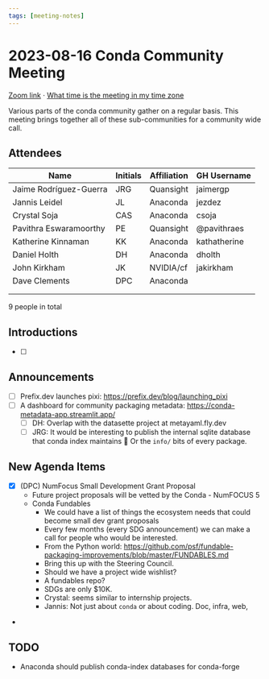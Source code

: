 ```yaml
---
tags: [meeting-notes]
---
```

# 2023-08-16 Conda Community Meeting 

[Zoom link](https://zoom.us/j/9138593505) · [What time is the meeting in my time zone](https://dateful.com/convert/utc?t=5pm)

Various parts of the conda community gather on a regular basis. This meeting brings together all of these sub-communities for a community wide call.

## Attendees

| Name                   | Initials | Affiliation  | GH Username      |
| ---------------------- | -------- | ------------ | ---------------- |
| Jaime Rodríguez-Guerra | JRG      | Quansight    | jaimergp         |
| Jannis Leidel          | JL       | Anaconda     | jezdez           |
| Crystal Soja           | CAS      | Anaconda     | csoja            |
| Pavithra Eswaramoorthy | PE       | Quansight    | @pavithraes      |
| Katherine Kinnaman     | KK       | Anaconda     | kathatherine     |
| Daniel Holth           | DH       | Anaconda     | dholth           |
| John Kirkham           | JK       | NVIDIA/cf    | jakirkham        |
| Dave Clements          | DPC      | Anaconda     |                  |
|                        |          |              |                  |
|                        |          |              |                  |

9 people in total

## Introductions

- [ ]

## Announcements

- [ ] Prefix.dev launches pixi: https://prefix.dev/blog/launching_pixi
- [ ] A dashboard for community packaging metadata: https://conda-metadata-app.streamlit.app/
  - [ ] DH: Overlap with the datasette project at metayaml.fly.dev
  - [ ] JRG: It would be interesting to publish the internal sqlite database that conda index maintains :grimacing: Or the `info/` bits of every package.

## New Agenda Items

- [x] (DPC) NumFocus Small Development Grant Proposal
    - Future project proposals will be vetted by the Conda - NumFOCUS 5
    - Conda Fundables
        - We could have a list of things the ecosystem needs that could become small dev grant proposals 
        - Every few months (every SDG announcement) we can make a call for people who would be interested.
        - From the Python world: https://github.com/psf/fundable-packaging-improvements/blob/master/FUNDABLES.md
        - Bring this up with the Steering Council.
        - Should we have a project wide wishlist?
        - A fundables repo?
        - SDGs are only $10K.
        - Crystal: seems similar to internship projects.
        - Jannis: Not just about `conda` or about coding.  Doc, infra, web, 
- 

## TODO

- Anaconda should publish conda-index databases for conda-forge